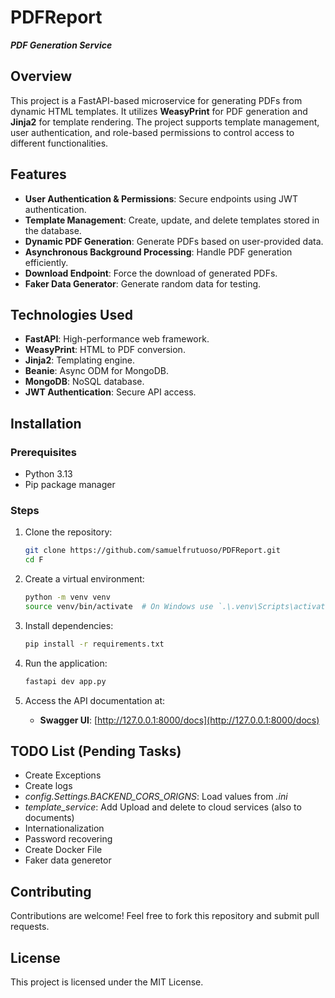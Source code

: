 # PDFReport

***PDF Generation Service***

## Overview

This project is a FastAPI-based microservice for generating PDFs from dynamic HTML templates. It utilizes **WeasyPrint** for PDF generation and **Jinja2** for template rendering. The project supports template management, user authentication, and role-based permissions to control access to different functionalities.

## Features

- **User Authentication & Permissions**: Secure endpoints using JWT authentication.
- **Template Management**: Create, update, and delete templates stored in the database.
- **Dynamic PDF Generation**: Generate PDFs based on user-provided data.
- **Asynchronous Background Processing**: Handle PDF generation efficiently.
- **Download Endpoint**: Force the download of generated PDFs.
- **Faker Data Generator**: Generate random data for testing.

## Technologies Used

- **FastAPI**: High-performance web framework.
- **WeasyPrint**: HTML to PDF conversion.
- **Jinja2**: Templating engine.
- **Beanie**: Async ODM for MongoDB.
- **MongoDB**: NoSQL database.
- **JWT Authentication**: Secure API access.

## Installation

### Prerequisites

- Python 3.13
- Pip package manager

### Steps

1. Clone the repository:

   ```sh
   git clone https://github.com/samuelfrutuoso/PDFReport.git
   cd F
   ```

2. Create a virtual environment:

   ```sh
   python -m venv venv
   source venv/bin/activate  # On Windows use `.\.venv\Scripts\activate`
   ```

3. Install dependencies:

   ```sh
   pip install -r requirements.txt
   ```

4. Run the application:

   ```sh
   fastapi dev app.py
   ```

5. Access the API documentation at:
   - **Swagger UI**: [http://127.0.0.1:8000/docs](http://127.0.0.1:8000/docs)
   <!-- - **ReDoc**: [http://127.0.0.1:8000/redoc](http://127.0.0.1:8000/redoc) -->

## TODO List (Pending Tasks)

- Create Exceptions
- Create logs
- *config.Settings.BACKEND_CORS_ORIGNS*: Load values from *.ini*
- *template_service*: Add Upload and delete to cloud services  (also to documents)
- Internationalization
- Password recovering
- Create Docker File
- Faker data generetor

## Contributing

Contributions are welcome! Feel free to fork this repository and submit pull requests.

## License

This project is licensed under the MIT License.
